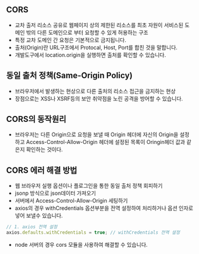 ## CORS

- 교차 출저 리소스 공유로 웹페이지 상의 제한된 리소스를 최초 자원이 서비스된 도메인 밖의 다른 도메인으로 부터 요청할 수 있게 허용하는 구조
- 특정 교차 도메인 간 요청은 기본적으로 금지됩니다.
- 출처(Origin)란 URL구조에서 Protocal, Host, Port를 합친 것을 말합니다.
- 개발도구에서 location.origin을 실행하면 출처를 확인할 수 있습니다.

## 동일 출처 정책(Same-Origin Policy)

- 브라우저에서 발생하는 현상으로 다른 출처의 리소스 접근을 금지하는 현상
- 장점으로는 XSS나 XSRF등의 보안 취약점을 노린 공격을 방어할 수 있습니다.

## CORS의 동작원리

- 브라우저는 다른 Origin으로 요청을 보낼 때 Origin 헤더에 자신의 Origin을 설정하고 Access-Control-Allow-Origin 헤더에 설정된 목록이 Oringin헤더 값과 같은지 확인하는 것이다.

## CORS 에러 해결 방법

- 웹 브라우저 실행 옵션이나 플로그인을 통한 동일 출처 정책 회피하기
- jsonp 방식으로 json데이터 가져오기
- 서버에서 Access-Control-Allow-Origin 세팅하기
- axios의 경우 withCredentials 옵션부분을 전역 설정하여 처리하거나 옵션 인자로 넣어 보낼수 있습니다.

```js
// 1. axios 전역 설정
axios.defaults.withCredentials = true; // withCredentials 전역 설정
```

- node 서버의 경우 cors 모듈을 사용하여 해결할 수 있습니다.
